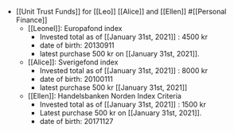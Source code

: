 - [[Unit Trust Funds]] for [[Leo]] [[Alice]] and [[Ellen]] #[[Personal Finance]]
    - [[Leonel]]: Europafond index
        - Invested total as of [[January 31st, 2021]] : 4500 kr
        - date of birth: 20130911
        - latest purchase 500 kr on [[January 31st, 2021]].
    - [[Alice]]: Sverigefond index 
        - Invested total as of [[January 31st, 2021]] : 8000 kr
        - date of birth: 20100111
        - latest purchase 500 kr [[January 31st, 2021]]
    - [[Ellen]]: Handelsbanken Norden Index Criteria
        - Invested total as of [[January 31st, 2021]] :  1500 kr
        - Latest purchase 500 kr on [[January 31st, 2021]].
        - date of birth: 20171127
